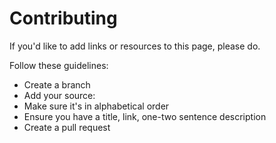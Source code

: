 # Contributing

If you'd like to add links or resources to this page, please do.

Follow these guidelines:
- Create a branch
- Add your source:
-   Make sure it's in alphabetical order
-   Ensure you have a title, link, one-two sentence description
-  Create a pull request
